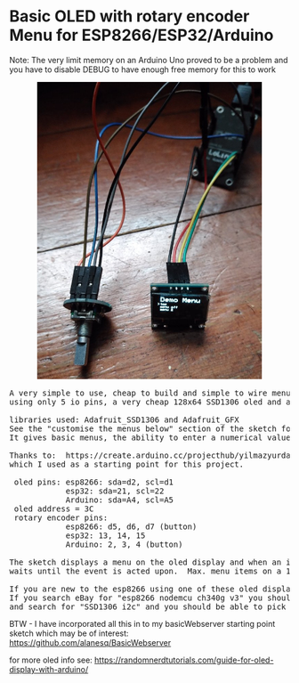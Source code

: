<h1>Basic OLED with rotary encoder Menu for ESP8266/ESP32/Arduino</h1>
Note: The very limit memory on an Arduino Uno proved to be a problem and you have to disable DEBUG to have enough free memory for this to work
<p align="center"><img src="/images/menu.jpg" width="80%"/></p>

<pre>
A very simple to use, cheap to build and simple to wire menu system using an oled and rotary encoder
using only 5 io pins, a very cheap 128x64 SSD1306 oled and a rotary encoder board

libraries used: Adafruit_SSD1306 and Adafruit_GFX
See the "customise the menus below" section of the sketch for examples of how to use it.
It gives basic menus, the ability to enter a numerical value or choose from a list of options.

Thanks to:  https://create.arduino.cc/projecthub/yilmazyurdakul/arduino-oled-encoder-simple-menu-system-f9baa1
which I used as a starting point for this project.

 oled pins: esp8266: sda=d2, scl=d1    
            esp32: sda=21, scl=22
            Arduino: sda=A4, scl=A5
 oled address = 3C 
 rotary encoder pins: 
            esp8266: d5, d6, d7 (button)
            esp32: 13, 14, 15
            Arduino: 2, 3, 4 (button)
            
The sketch displays a menu on the oled display and when an item is selected it sets a flag and 
waits until the event is acted upon.  Max. menu items on a 128x64 oled is four.

If you are new to the esp8266 using one of these oled displays would be a very interesting and cheap introduction to using them.
If you search eBay for "esp8266 nodemcu ch340g v3" you should be able to pick up an esp8266 module for around £3 delivered
and search for "SSD1306 i2c" and you should be able to pick up an oled display like the one in the picture above for around £3 delivered.
</pre>

BTW - I have incorporated all this in to my basicWebserver starting point sketch which may be of interest: https://github.com/alanesq/BasicWebserver

for more oled info see: https://randomnerdtutorials.com/guide-for-oled-display-with-arduino/

